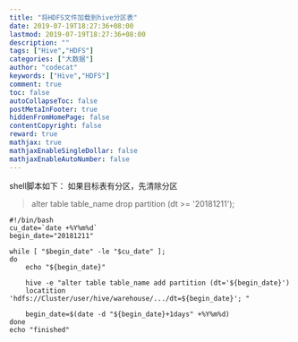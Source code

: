 ```yaml
---
title: "将HDFS文件加载到hive分区表"
date: 2019-07-19T18:27:36+08:00
lastmod: 2019-07-19T18:27:36+08:00
description: ""
tags: ["Hive","HDFS"]
categories: ["大数据"]
author: "codecat"
keywords: ["Hive","HDFS"]
comment: true
toc: false
autoCollapseToc: false
postMetaInFooter: true
hiddenFromHomePage: false
contentCopyright: false
reward: true
mathjax: true
mathjaxEnableSingleDollar: false
mathjaxEnableAutoNumber: false
---
```


shell脚本如下：
如果目标表有分区，先清除分区

> alter table table_name drop partition (dt >= '20181211');

```
#!/bin/bash
cu_date=`date +%Y%m%d`
begin_date="20181211"

while [ "$begin_date" -le "$cu_date" ];
do
	echo "${begin_date}"
	
	hive -e "alter table table_name add partition (dt='${begin_date}') 
	locatition 'hdfs://Cluster/user/hive/warehouse/.../dt=${begin_date}'; "
	
	begin_date=$(date -d "${begin_date}+1days" +%Y%m%d)
done
echo "finished"
```
